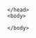 <html>  
    <head>
        
    </head>
    <body>           
<script>
   const modbus = {
    "marca": "Khomp",
    "modelo": "IED302",
    "Tipo": "conversor",
    "Aplicação": "Sistemas solares",
    "Cliente": "TRT da 4 Região"
}

    const encodedData = encodeURIComponent(JSON.stringify(modbus))
    alert(''https://thiago-ito.github.io/Thiago-Ito-Publico/modelos/=' + encodedData)
       
    fetch('https://thiago-ito.github.io/Thiago-Ito-Publico/modelos${encodedData}')
    .then(res => res.text())
    .then(res => console.log(res))
    .catch(err => console.error(err))
</script>

    </body>
</html>
